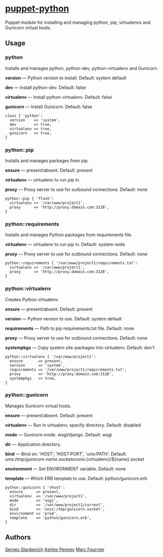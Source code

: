 [puppet-python](https://github.com/stankevich/puppet-python)
======

Puppet module for installing and managing python, pip, virtualenvs and Gunicorn virtual hosts.

## Usage

### python

Installs and manages python, python-dev, python-virtualenv and Gunicorn.

**version** — Python version to install. Default: system default

**dev** — Install python-dev. Default: false

**virtualenv** — Install python-virtualenv. Default: false

**gunicorn** — Install Gunicorn. Default: false

	class { 'python':
	  version    => 'system',
	  dev        => true,
	  virtualenv => true,
	  gunicorn   => true,
	}

### python::pip

Installs and manages packages from pip.

**ensure** — present/absent. Default: present

**virtualenv** — virtualenv to run pip in.

**proxy** — Proxy server to use for outbound connections. Default: none

	python::pip { 'flask':
	  virtualenv => '/var/www/project1',
	  proxy      => 'http://proxy.domain.com:3128',
	}

### python::requirements

Installs and manages Python packages from requirements file.

**virtualenv** — virtualenv to run pip in. Default: system-wide

**proxy** — Proxy server to use for outbound connections. Default: none

	python::requirements { '/var/www/project1/requirements.txt':
	  virtualenv => '/var/www/project1',
	  proxy      => 'http://proxy.domain.com:3128',
	}

### python::virtualenv

Creates Python virtualenv.

**ensure** — present/absent. Default: present

**version** — Python version to use. Default: system default

**requirements** — Path to pip requirements.txt file. Default: none

**proxy** — Proxy server to use for outbound connections. Default: none

**systempkgs** — Copy system site-packages into virtualenv. Default: don't

	python::virtualenv { '/var/www/project1':
	  ensure       => present,
	  version      => 'system',
	  requirements => '/var/www/project1/requirements.txt',
	  proxy        => 'http://proxy.domain.com:3128',
	  systempkgs   => true,
	}

### python::gunicorn

Manages Gunicorn virtual hosts.

**ensure** — present/absent. Default: present

**virtualenv** — Run in virtualenv, specify directory. Default: disabled

**mode** — Gunicorn mode. wsgi/django. Default: wsgi

**dir** — Application directory.

**bind** — Bind on: 'HOST', 'HOST:PORT', 'unix:PATH'. Default: unix:/tmp/gunicorn-$name.socket or unix:${virtualenv}/${name}.socket

**environment** — Set ENVIRONMENT variable. Default: none

**template** — Which ERB template to use. Default: python/gunicorn.erb

	python::gunicorn { 'vhost':
	  ensure      => present,
	  virtualenv  => '/var/www/project1',
	  mode        => 'wsgi',
	  dir         => '/var/www/project1/current',
	  bind        => 'unix:/tmp/gunicorn.socket',
	  environment => 'prod',
	  template    => 'python/gunicorn.erb',
	}

## Authors

[Sergey Stankevich](https://github.com/stankevich)
[Ashley Penney](https://github.com/apenney)
[Marc Fournier](https://github.com/mfournier)
